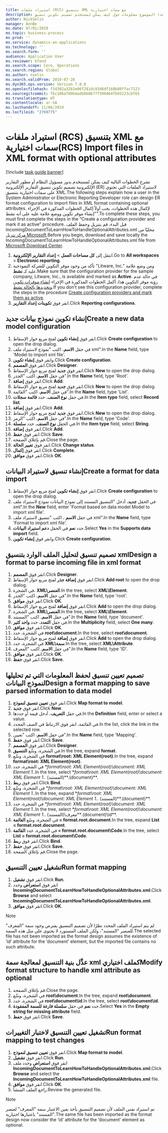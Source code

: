 ```yaml
---
title: استيراد ملفات (RCS) بتنسيق XML مع سمات اختيارية
description: يوفر هذا الموضوع معلومات حول كيف يمكن لمستخدم تصميم تكوين تنسيق ER لاستيراد الملفات بتنسيق XML والذي يحتوي على سمات اختيارية.
author: NickSelin
manager: AnnBe
ms.date: 07/01/2019
ms.topic: business-process
ms.prod: ''
ms.service: dynamics-ax-applications
ms.technology: ''
ms.search.form: ''
audience: Application User
ms.reviewer: kfend
ms.search.scope: Core, Operations
ms.search.region: Global
ms.author: nselin
ms.search.validFrom: 2019-07-28
ms.dyn365.ops.version: Version 7.0.0
ms.openlocfilehash: f34302a32b2e06f281dc93d6df160b88ffac7123
ms.sourcegitcommit: fbc106af09bdadb860677f590464fb93223cbf65
ms.translationtype: HT
ms.contentlocale: ar-SA
ms.lasthandoff: 11/06/2019
ms.locfileid: "2769775"
---
```

# <a name="rcs-import-files-in-xml-format-with-optional-attributes"></a><span data-ttu-id="35baa-103">استيراد ملفات (RCS) بتنسيق XML مع سمات اختيارية</span><span class="sxs-lookup"><span data-stu-id="35baa-103">(RCS) Import files in XML format with optional attributes</span></span>

[!include [task guide banner](../../includes/task-guide-banner.md)]

<span data-ttu-id="35baa-104">تشرح الخطوات التالية كيف يمكن لمستخدم بدور مسؤول النظام أو مطور التقارير الإلكترونية تصميم تكوين تنسيق التقارير الإلكترونية (ER) لاستيراد الملفات التي تحتوي على سمات اختيارية بتنسيق XML.</span><span class="sxs-lookup"><span data-stu-id="35baa-104">The following steps explain how a user in the System Administrator or Electronic Reporting Developer role can design ER format configuration to import files in XML format containing optional attributes.</span></span> <span data-ttu-id="35baa-105">لإكمال هذه الخطوات، يجب أولاً إكمال الخطوات المذكورة في الإجراء "إنشاء موفر تكوين ووضع علامة عليه على أنه نشط".</span><span class="sxs-lookup"><span data-stu-id="35baa-105">To complete these steps, you must first complete the steps in the “Create a configuration provider and mark it as active” procedure.</span></span> <span data-ttu-id="35baa-106">قبل البدء، قم بتنزيل وحفظ الملف IncomingDocumentToLearnHowToHandleOptionalAttributes.xml محليًا من [مركز تنزيل Microsoft](https://go.microsoft.com/fwlink/?linkid=874684).</span><span class="sxs-lookup"><span data-stu-id="35baa-106">Before you begin, download and save locally the IncomingDocumentToLearnHowToHandleOptionalAttributes.xml file from [Microsoft Download Center](https://go.microsoft.com/fwlink/?linkid=874684).</span></span>

1.  <span data-ttu-id="35baa-107">انتقل إلى **كل مساحات العمل‬** > **إعداد التقارير الإلكترونية**.</span><span class="sxs-lookup"><span data-stu-id="35baa-107">Go to **All workspaces** > **Electronic reporting**.</span></span>
2.  <span data-ttu-id="35baa-108">تأكد من وجود موفر التكوين للشركة النموذجية "Litware, Inc." ومن وضع علامة عليه كـ **نشط**.</span><span class="sxs-lookup"><span data-stu-id="35baa-108">Make sure that the configuration provider for the sample company, Litware, Inc., is available and marked as **Active**.</span></span> <span data-ttu-id="35baa-109">في حالة عدم رؤية موفر التكوين هذا، أكمل الخطوات المذكورة في الإجراء [إنشاء موفرات تكوين وتحديدها بالحالة نشط‬](er-configuration-provider-mark-it-active-2016-11.md).</span><span class="sxs-lookup"><span data-stu-id="35baa-109">If you don’t see this configuration provider, complete the steps in the procedure [Create configuration providers and mark them as active](er-configuration-provider-mark-it-active-2016-11.md).</span></span>
3.  <span data-ttu-id="35baa-110">انقر فوق **تكوينات إعداد التقارير‬**.</span><span class="sxs-lookup"><span data-stu-id="35baa-110">Click **Reporting configurations**.</span></span>

## <a name="create-a-new-data-model-configuration"></a><span data-ttu-id="35baa-111">إنشاء تكوين نموذج بيانات جديد</span><span class="sxs-lookup"><span data-stu-id="35baa-111">Create a new data model configuration</span></span>
1.  <span data-ttu-id="35baa-112">انقر فوق **إنشاء تكوين** لفتح مربع حوار الإسقاط‬.</span><span class="sxs-lookup"><span data-stu-id="35baa-112">Click **Create configuration** to open the drop dialog.</span></span>
2.  <span data-ttu-id="35baa-113">في حقل **الاسم**، اكتب "نموذج لاستيراد ملف xml".</span><span class="sxs-lookup"><span data-stu-id="35baa-113">In the **Name** field, type 'Model to import xml file'.</span></span>
3.  <span data-ttu-id="35baa-114">وانقر فوق **إنشاء تكوين**.</span><span class="sxs-lookup"><span data-stu-id="35baa-114">Click **Create configuration**.</span></span>
4.  <span data-ttu-id="35baa-115">انقر فوق **المصمم**.</span><span class="sxs-lookup"><span data-stu-id="35baa-115">Click **Designer**.</span></span>
5.  <span data-ttu-id="35baa-116">انقر فوق **جديد**  لفتح مربع حوار الإسقاط‬.</span><span class="sxs-lookup"><span data-stu-id="35baa-116">Click **New** to open the drop dialog.</span></span>
6.  <span data-ttu-id="35baa-117">في حقل **الاسم**، اكتب "الجذر"‬.</span><span class="sxs-lookup"><span data-stu-id="35baa-117">In the **Name** field, type 'Root'.</span></span>
7.  <span data-ttu-id="35baa-118">انقر فوق **إضافة**.</span><span class="sxs-lookup"><span data-stu-id="35baa-118">Click **Add**.</span></span>
8.  <span data-ttu-id="35baa-119">انقر فوق **جديد**  لفتح مربع حوار الإسقاط‬.</span><span class="sxs-lookup"><span data-stu-id="35baa-119">Click **New** to open the drop dialog.</span></span>
9.  <span data-ttu-id="35baa-120">في حقل **الاسم**، اكتب "القائمة"‬.</span><span class="sxs-lookup"><span data-stu-id="35baa-120">In the **Name** field, type 'List'.</span></span>
10. <span data-ttu-id="35baa-121">في حقل **نوع الصنف**، حدد **قائمة سجلات**.</span><span class="sxs-lookup"><span data-stu-id="35baa-121">In the **Item type** field, select **Record list**.</span></span>
11. <span data-ttu-id="35baa-122">انقر فوق **إضافة**.</span><span class="sxs-lookup"><span data-stu-id="35baa-122">Click **Add**.</span></span>
12. <span data-ttu-id="35baa-123">انقر فوق **جديد**  لفتح مربع حوار الإسقاط‬.</span><span class="sxs-lookup"><span data-stu-id="35baa-123">Click **New** to open the drop dialog.</span></span>
13. <span data-ttu-id="35baa-124">في حقل **الاسم**، اكتب "الرمز".</span><span class="sxs-lookup"><span data-stu-id="35baa-124">In the **Name** field, type 'Code'.</span></span>
14. <span data-ttu-id="35baa-125">في الحقل **نوع الصنف**، حدد **سلسلة**.</span><span class="sxs-lookup"><span data-stu-id="35baa-125">In the **Item type** field, select **String**.</span></span>
15. <span data-ttu-id="35baa-126">انقر فوق **إضافة**.</span><span class="sxs-lookup"><span data-stu-id="35baa-126">Click **Add**.</span></span>
16. <span data-ttu-id="35baa-127">انقر فوق **حفظ**.</span><span class="sxs-lookup"><span data-stu-id="35baa-127">Click **Save**.</span></span>
17. <span data-ttu-id="35baa-128">قم بإغلاق الصفحة.</span><span class="sxs-lookup"><span data-stu-id="35baa-128">Close the page.</span></span>
18. <span data-ttu-id="35baa-129">انقر فوق **تغيير الحالة**.</span><span class="sxs-lookup"><span data-stu-id="35baa-129">Click **Change status**.</span></span>
19. <span data-ttu-id="35baa-130">انقر فوق **إكمال**.</span><span class="sxs-lookup"><span data-stu-id="35baa-130">Click **Complete**.</span></span>
20. <span data-ttu-id="35baa-131">انقر فوق **موافق**.</span><span class="sxs-lookup"><span data-stu-id="35baa-131">Click **OK**.</span></span>

## <a name="create-a-format-for-data-import"></a><span data-ttu-id="35baa-132">إنشاء تنسيق لاستيراد البيانات</span><span class="sxs-lookup"><span data-stu-id="35baa-132">Create a format for data import</span></span>
1.  <span data-ttu-id="35baa-133">انقر فوق **إنشاء تكوين** لفتح مربع حوار الإسقاط‬.</span><span class="sxs-lookup"><span data-stu-id="35baa-133">Click **Create configuration** to open the drop dialog.</span></span>
2.  <span data-ttu-id="35baa-134">في الحقل **جديد**، أدخل "التنسيق المستند إلى نموذج البيانات نموذج لاستيراد ملف xml".</span><span class="sxs-lookup"><span data-stu-id="35baa-134">In the **New** field, enter 'Format based on data model Model to import xml file'.</span></span>
3.  <span data-ttu-id="35baa-135">في حقل **الاسم** ، اكتب "تنسيق لاستيراد ملف xml".</span><span class="sxs-lookup"><span data-stu-id="35baa-135">In the **Name** field, type 'Format to import xml file'.</span></span>
4.  <span data-ttu-id="35baa-136">حدد **نعم** في الحقل **دعم استيراد البيانات**.</span><span class="sxs-lookup"><span data-stu-id="35baa-136">Select **Yes** in the **Supports data import** field.</span></span>
5.  <span data-ttu-id="35baa-137">وانقر فوق **إنشاء تكوين**.</span><span class="sxs-lookup"><span data-stu-id="35baa-137">Click **Create configuration**.</span></span>

## <a name="design-a-format-to-parse-incoming-file-in-xml-format"></a><span data-ttu-id="35baa-138">تصميم تنسيق لتحليل الملف الوارد بتنسيق xml</span><span class="sxs-lookup"><span data-stu-id="35baa-138">Design a format to parse incoming file in xml format</span></span>
1.  <span data-ttu-id="35baa-139">انقر فوق **المصمم**.</span><span class="sxs-lookup"><span data-stu-id="35baa-139">Click **Designer**.</span></span>
2.  <span data-ttu-id="35baa-140">انقر فوق **إضافة جذر** لفتح مربع حوار الإسقاط‬.</span><span class="sxs-lookup"><span data-stu-id="35baa-140">Click **Add root** to open the drop dialog.</span></span>
3.  <span data-ttu-id="35baa-141">في الشجرة، **XML\العنصر**.</span><span class="sxs-lookup"><span data-stu-id="35baa-141">In the tree, select **XML\Element**.</span></span>
4.  <span data-ttu-id="35baa-142">في حقل **الاسم**، اكتب "الجذر"‬.</span><span class="sxs-lookup"><span data-stu-id="35baa-142">In the **Name** field, type 'root'.</span></span>
5.  <span data-ttu-id="35baa-143">انقر فوق **موافق**.</span><span class="sxs-lookup"><span data-stu-id="35baa-143">Click **OK**.</span></span>
6.  <span data-ttu-id="35baa-144">انقر فوق **إضافة** لفتح مربع حوار الإسقاط.</span><span class="sxs-lookup"><span data-stu-id="35baa-144">Click **Add** to open the drop dialog.</span></span>
7.  <span data-ttu-id="35baa-145">في الشجرة، **XML\العنصر**.</span><span class="sxs-lookup"><span data-stu-id="35baa-145">In the tree, select **XML\Element**.</span></span>
8.  <span data-ttu-id="35baa-146">في حقل **الاسم**، اكتب "المستند".</span><span class="sxs-lookup"><span data-stu-id="35baa-146">In the **Name** field, type 'document'.</span></span>
9.  <span data-ttu-id="35baa-147">في حقل **التعدد**، حدد **واحد كثير‬**.</span><span class="sxs-lookup"><span data-stu-id="35baa-147">In the **Multiplicity** field, select **One many**.</span></span>
10. <span data-ttu-id="35baa-148">انقر فوق **موافق**.</span><span class="sxs-lookup"><span data-stu-id="35baa-148">Click **OK**.</span></span>
11. <span data-ttu-id="35baa-149">في الشجرة، حدد **root\document**.</span><span class="sxs-lookup"><span data-stu-id="35baa-149">In the tree, select **root\document**.</span></span>
12. <span data-ttu-id="35baa-150">انقر فوق **إضافة** لفتح مربع حوار الإسقاط.</span><span class="sxs-lookup"><span data-stu-id="35baa-150">Click **Add** to open the drop dialog.</span></span>
13. <span data-ttu-id="35baa-151">في الشجرة، حدد **XML\سمة**.</span><span class="sxs-lookup"><span data-stu-id="35baa-151">In the tree, select **XML\Attribute**.</span></span>
14. <span data-ttu-id="35baa-152">في حقل **الاسم**، اكتب "المعرف".</span><span class="sxs-lookup"><span data-stu-id="35baa-152">In the **Name** field, type 'ID'.</span></span>
15. <span data-ttu-id="35baa-153">انقر فوق **موافق**.</span><span class="sxs-lookup"><span data-stu-id="35baa-153">Click **OK**.</span></span>
16. <span data-ttu-id="35baa-154">انقر فوق **حفظ**.</span><span class="sxs-lookup"><span data-stu-id="35baa-154">Click **Save**.</span></span>

## <a name="design-a-format-mapping-to-save-parsed-information-to-data-model"></a><span data-ttu-id="35baa-155">تصميم تعيين تنسيق لحفظ المعلومات التي تم تحليلها لنموذج البيانات</span><span class="sxs-lookup"><span data-stu-id="35baa-155">Design a format mapping to save parsed information to data model</span></span>
1. <span data-ttu-id="35baa-156">انقر فوق **تعيين تنسيق لنموذج‬**.</span><span class="sxs-lookup"><span data-stu-id="35baa-156">Click **Map format to model**.</span></span>
2. <span data-ttu-id="35baa-157">انقر فوق **جديد**.</span><span class="sxs-lookup"><span data-stu-id="35baa-157">Click **New**.</span></span>
3. <span data-ttu-id="35baa-158">في حقل **التعريف**، أدخل قيمة أو حددها.</span><span class="sxs-lookup"><span data-stu-id="35baa-158">In the **Definition** field, enter or select a value.</span></span>
4. <span data-ttu-id="35baa-159">في القائمة، انقر فوق الارتباط في الصف المحدد.</span><span class="sxs-lookup"><span data-stu-id="35baa-159">In the list, click the link in the selected row.</span></span>
5. <span data-ttu-id="35baa-160">في حقل **الاسم**، اكتب "تعيين".</span><span class="sxs-lookup"><span data-stu-id="35baa-160">In the **Name** field, type 'Mapping'.</span></span>
6. <span data-ttu-id="35baa-161">انقر فوق **حفظ**.</span><span class="sxs-lookup"><span data-stu-id="35baa-161">Click **Save**.</span></span>
7. <span data-ttu-id="35baa-162">انقر فوق **المصمم**.</span><span class="sxs-lookup"><span data-stu-id="35baa-162">Click **Designer**.</span></span>
8. <span data-ttu-id="35baa-163">في الشجرة، وسَّع **التنسيق**.</span><span class="sxs-lookup"><span data-stu-id="35baa-163">In the tree, expand **format**.</span></span>
9. <span data-ttu-id="35baa-164">في الشجرة، وسَّع **format\root: XML Element(root)**.</span><span class="sxs-lookup"><span data-stu-id="35baa-164">In the tree, expand **format\root: XML Element(root)**.</span></span>
10. <span data-ttu-id="35baa-165">في الشجرة، حدد \**format\root: XML Element(root)\document: XML Element 1..*</span><span class="sxs-lookup"><span data-stu-id="35baa-165">In the tree, select \**format\root: XML Element(root)\document: XML Element 1..*</span></span> <span data-ttu-id="35baa-166">(المستند)\*\*.</span><span class="sxs-lookup"><span data-stu-id="35baa-166">(document)\*\*.</span></span>
11. <span data-ttu-id="35baa-167">انقر فوق **ربط**.</span><span class="sxs-lookup"><span data-stu-id="35baa-167">Click **Bind**.</span></span>
12. <span data-ttu-id="35baa-168">في الشجرة، وسَّع \**format\root: XML Element(root)\document: XML Element 1..*</span><span class="sxs-lookup"><span data-stu-id="35baa-168">In the tree, expand \**format\root: XML Element(root)\document: XML Element 1..*</span></span> <span data-ttu-id="35baa-169">(المستند)\*\*.</span><span class="sxs-lookup"><span data-stu-id="35baa-169">(document)\*\*.</span></span>
13. <span data-ttu-id="35baa-170">في الشجرة، حدد \**format\root: XML Element(root)\document: XML Element 1..*</span><span class="sxs-lookup"><span data-stu-id="35baa-170">In the tree, select \**format\root: XML Element(root)\document: XML Element 1..*</span></span> <span data-ttu-id="35baa-171">(المستند)\معرف\*\*.</span><span class="sxs-lookup"><span data-stu-id="35baa-171">(document)\id\*\*.</span></span>
14. <span data-ttu-id="35baa-172">في الشجرة، وسّع **القائمة = format.root.document**.</span><span class="sxs-lookup"><span data-stu-id="35baa-172">In the tree, expand **List = format.root.document**.</span></span>
15. <span data-ttu-id="35baa-173">في الشجرة، حدد **القائمة = format.root.document\Code**.</span><span class="sxs-lookup"><span data-stu-id="35baa-173">In the tree, select **List = format.root.document\Code**.</span></span>
16. <span data-ttu-id="35baa-174">انقر فوق **ربط**.</span><span class="sxs-lookup"><span data-stu-id="35baa-174">Click **Bind**.</span></span>
17. <span data-ttu-id="35baa-175">انقر فوق **حفظ**.</span><span class="sxs-lookup"><span data-stu-id="35baa-175">Click **Save**.</span></span>
18. <span data-ttu-id="35baa-176">قم بإغلاق الصفحة.</span><span class="sxs-lookup"><span data-stu-id="35baa-176">Close the page.</span></span>
 
## <a name="run-format-mapping"></a><span data-ttu-id="35baa-177">تشغيل تعيين التنسيق</span><span class="sxs-lookup"><span data-stu-id="35baa-177">Run format mapping</span></span>
1. <span data-ttu-id="35baa-178">انقر فوق **تشغيل**.</span><span class="sxs-lookup"><span data-stu-id="35baa-178">Click **Run**.</span></span>
2. <span data-ttu-id="35baa-179">انقر فوق **استعراض** وحدد **IncomingDocumentToLearnHowToHandleOptionalAttributes.xml**.</span><span class="sxs-lookup"><span data-stu-id="35baa-179">Click **Browse** and select **IncomingDocumentToLearnHowToHandleOptionalAttributes.xml**.</span></span>
3. <span data-ttu-id="35baa-180">انقر فوق **موافق**.</span><span class="sxs-lookup"><span data-stu-id="35baa-180">Click **OK**.</span></span>

> [!NOTE]
> <span data-ttu-id="35baa-181">لم يتم استيراد الملف المحدد نظرًا لأن تصميم التنسيق يفترض وجود سمة "المعرف" للعنصر "المستند"، ولكن الملف المستورد لا يحتوي علي مثل هذه السمة.</span><span class="sxs-lookup"><span data-stu-id="35baa-181">The selected file has not been imported as the format design assumes the existence of ‘id’ attribute for the ‘document’ element, but the imported file contains no such attribute.</span></span>

## <a name="modify-format-structure-to-handle-xml-attribute-as-optional"></a><span data-ttu-id="35baa-182">عدِّل بنية التنسيق لمعالجة سمة xml كملف اختياري</span><span class="sxs-lookup"><span data-stu-id="35baa-182">Modify format structure to handle xml attribute as optional</span></span>
1. <span data-ttu-id="35baa-183">قم بإغلاق الصفحة.</span><span class="sxs-lookup"><span data-stu-id="35baa-183">Close the page.</span></span>
2. <span data-ttu-id="35baa-184">في الشجرة، وسَّع **root\document**.</span><span class="sxs-lookup"><span data-stu-id="35baa-184">In the tree, expand **root\document**.</span></span>
3. <span data-ttu-id="35baa-185">في الشجرة، حدد **root\document\id**.</span><span class="sxs-lookup"><span data-stu-id="35baa-185">In the tree, select **root\document\id**.</span></span>
4. <span data-ttu-id="35baa-186">حدد **نعم** في حقل **سلسلة فارغة للسمة المفقودة**.</span><span class="sxs-lookup"><span data-stu-id="35baa-186">Select **Yes** in the **Empty string for missing attribute** field.</span></span>
5. <span data-ttu-id="35baa-187">انقر فوق **حفظ**.</span><span class="sxs-lookup"><span data-stu-id="35baa-187">Click **Save**.</span></span>
 
## <a name="run-format-mapping-to-test-changes"></a><span data-ttu-id="35baa-188">تشغيل تعيين التنسيق لاختبار التغييرات</span><span class="sxs-lookup"><span data-stu-id="35baa-188">Run format mapping to test changes</span></span>
1. <span data-ttu-id="35baa-189">انقر فوق **تعيين تنسيق لنموذج‬**.</span><span class="sxs-lookup"><span data-stu-id="35baa-189">Click **Map format to model**.</span></span>
2. <span data-ttu-id="35baa-190">انقر فوق **تشغيل**.</span><span class="sxs-lookup"><span data-stu-id="35baa-190">Click **Run**.</span></span>
3. <span data-ttu-id="35baa-191">انقر فوق **استعراض** وحدد ملف **IncomingDocumentToLearnHowToHandleOptionalAttributes.xml**.</span><span class="sxs-lookup"><span data-stu-id="35baa-191">Click **Browse** and select the **IncomingDocumentToLearnHowToHandleOptionalAttributes.xml** file.</span></span>
4. <span data-ttu-id="35baa-192">انقر فوق **موافق**.</span><span class="sxs-lookup"><span data-stu-id="35baa-192">Click **OK**.</span></span>
5. <span data-ttu-id="35baa-193">راجع الملف المنشأ.</span><span class="sxs-lookup"><span data-stu-id="35baa-193">Review the generated file.</span></span> 

> [!NOTE]
> <span data-ttu-id="35baa-194">تم استيراد نفس الملف لأن تصميم التنسيق يأخذ بعين الاعتبار سمة "المعرف" لعنصر "المستند" باعتبارها اختيارية.</span><span class="sxs-lookup"><span data-stu-id="35baa-194">The same file has been imported as the format design now consider the ‘id’ attribute for the ‘document’ element as optional.</span></span>
